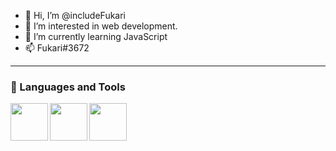 - 👋 Hi, I’m @includeFukari
- 👀 I’m interested in web development.
- 🌱 I’m currently learning JavaScript
- 📫 Fukari#3672
---
<h3 align="left">🧰 Languages and Tools</h3>
<img src="https://cdn.jsdelivr.net/gh/devicons/devicon/icons/html5/html5-original.svg" width="60px" height"60px" align="left" />
<img src="https://cdn.jsdelivr.net/gh/devicons/devicon/icons/css3/css3-original.svg" width="60px" height"60px" align="left" />
<img src="https://cdn.jsdelivr.net/gh/devicons/devicon/icons/javascript/javascript-original.svg" width="60px" height"60px" align="left" />

<!---
includeFukari/includeFukari is a ✨ special ✨ repository because its `README.md` (this file) appears on your GitHub profile.
You can click the Preview link to take a look at your changes.
--->
